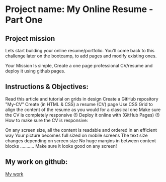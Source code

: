 # Project name: My Online Resume - Part One

## Project mission
Lets start building your online resume/portfolio. You'll come back to this challenge later on the bootcamp, to add pages and modify existing ones.

Your Mission Is simple, Create a one page professional CV/resume and deploy it using github pages.

## Instructions & Objectives:

Read this article and tutorial on grids in design
Create a GitHub repository "My-CV"
Create (in HTML & CSS) a resume (CV) page
Use CSS Grid to align the content of the resume as you would for a classical one
Make sure the CV is completely responsive (!)
Deploy it online with (GitHub Pages)
(!) How to make sure the CV is responsive:

On any screen size, all the content is readable and ordered in an efficient way
Your picture becomes full sized on mobile screens
The text size changes depending on screen size
No huge margins in between content blocks
...........
Make sure it looks good on any screen!

## My work on github:

 [My work](https://luisrodrigues8019.github.io/css-animation-drill/)
